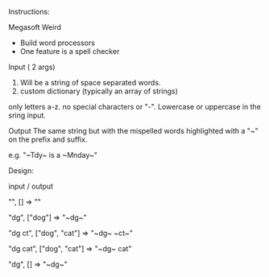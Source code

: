 Instructions:

Megasoft Weird

- Build word processors
- One feature is a spell checker

Input ( 2 args)
1) Will be a string of space separated words.
2) custom dictionary (typically an array of strings)

only letters a-z. no special characters or "-". Lowercase or uppercase in the sring input.

Output
The same string but with the mispelled words highlighted with a "~" on the prefix and suffix.

e.g. "~Tdy~ is a ~Mnday~"

Design:

input / output

"", []  => ""

"dg", ["dog"] => "~dg~"

"dg ct", ["dog", "cat"] => "~dg~ ~ct~"

"dg cat", ["dog", "cat"] => "~dg~ cat"

"dg", [] => "~dg~"

